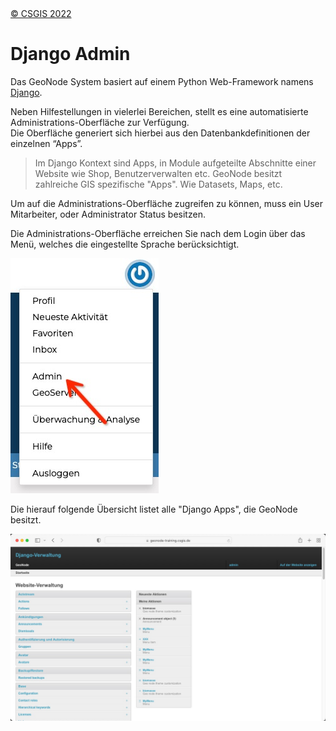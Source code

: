 <!-- the Menu -->
<link rel="stylesheet" media="all" href="../styles.css" />
<div id="logo"><a href="https://csgis.de">© CSGIS 2022</a></div>
<div id="menu"></div>
<div id="jumpMenu"></div>
<script src="../menu.js"></script>
<script src="../jumpmenu.js"></script>
<!-- the Menu -->


# Django Admin

Das GeoNode System basiert auf einem Python Web-Framework namens [Django](https://www.djangoproject.com/).

Neben Hilfestellungen in vielerlei Bereichen, stellt es eine automatisierte Administrations-Oberfläche zur Verfügung.  
Die Oberfläche generiert sich hierbei aus den Datenbankdefinitionen der einzelnen “Apps”.

> Im Django Kontext sind Apps, in Module aufgeteilte Abschnitte einer Website wie Shop, Benutzerverwalten etc. GeoNode besitzt zahlreiche GIS spezifische "Apps". Wie Datasets, Maps, etc.

Um auf die Administrations-Oberfläche zugreifen zu können, muss ein User Mitarbeiter, oder Administrator Status besitzen.

Die Administrations-Oberfläche erreichen Sie nach dem Login über das Menü, welches die eingestellte Sprache berücksichtigt.

![Django Admin link](images/admin_menu.jpeg)

Die hierauf folgende Übersicht listet alle "Django Apps", die GeoNode besitzt.

![Django Admin Startseite](images/django_admin_start.jpeg)